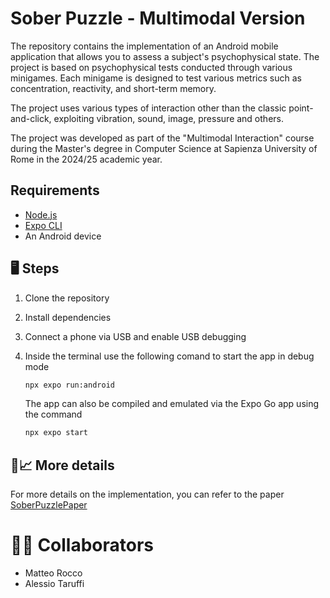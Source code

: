 # Sober Puzzle - Multimodal Version

The repository contains the implementation of an Android mobile application that allows you to assess a subject's psychophysical state.
The project is based on psychophysical tests conducted through various minigames. Each minigame is designed to test various metrics such as concentration, reactivity, and short-term memory.

The project uses various types of interaction other than the classic point-and-click, exploiting vibration, sound, image, pressure and others.

The project was developed as part of the "Multimodal Interaction" course during the Master's degree in Computer Science at Sapienza University of Rome in the 2024/25 academic year.

## Requirements
- [Node.js](https://nodejs.org/) 
- [Expo CLI](https://docs.expo.dev/get-started/installation/) 
- An Android device

## 🖥️ Steps

1. Clone the repository
2. Install dependencies
3. Connect a phone via USB and enable USB debugging
4. Inside the terminal use the following comand to start the app in debug mode

   ```bash
   npx expo run:android
   ```

    The app can also be compiled and emulated via the Expo Go app using the command
    ```bash
    npx expo start
    ```

## 🧾📈 More details
For more details on the implementation, you can refer to the paper [SoberPuzzlePaper](https://github.com/patriziorenelli/SoberPuzzle/blob/main/SoberPuzzleReport.pdf)

# 🧑‍💻 Collaborators

- Matteo Rocco
- Alessio Taruffi
